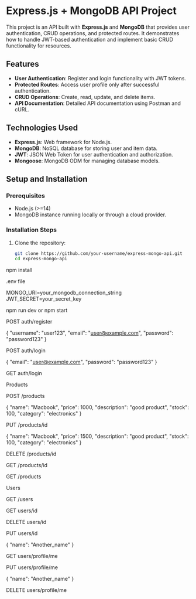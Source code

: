 # Express.js + MongoDB API Project

This project is an API built with **Express.js** and **MongoDB** that provides user authentication, CRUD operations, and protected routes. It demonstrates how to handle JWT-based authentication and implement basic CRUD functionality for resources.

## Features
- **User Authentication**: Register and login functionality with JWT tokens.
- **Protected Routes**: Access user profile only after successful authentication.
- **CRUD Operations**: Create, read, update, and delete items.
- **API Documentation**: Detailed API documentation using Postman and cURL.

## Technologies Used
- **Express.js**: Web framework for Node.js.
- **MongoDB**: NoSQL database for storing user and item data.
- **JWT**: JSON Web Token for user authentication and authorization.
- **Mongoose**: MongoDB ODM for managing database models.

## Setup and Installation

### Prerequisites
- Node.js (>=14)
- MongoDB instance running locally or through a cloud provider.

### Installation Steps

1. Clone the repository:
   ```bash
   git clone https://github.com/your-username/express-mongo-api.git
   cd express-mongo-api


npm install

.env file 

MONGO_URI=your_mongodb_connection_string
JWT_SECRET=your_secret_key

npm run dev or npm start

POST auth/register

{
  "username": "user123",
  "email": "user@example.com",
  "password": "password123"
}

POST auth/login

{
  "email": "user@example.com",
  "password": "password123"
}

GET auth/login

Products

POST /products

{
    "name": "Macbook",
    "price": 1000,
    "description": "good product",
    "stock": 100,
    "category": "electronics"
}

PUT /products/id

{
    "name": "Macbook",
    "price": 1500,
    "description": "good product",
    "stock": 100,
    "category": "electronics"
}

DELETE /products/id

GET /products/id

GET /products

Users

GET /users

GET users/id

DELETE users/id

PUT users/id

{
    "name": "Another_name"
}

GET users/profile/me

PUT users/profile/me

{
    "name": "Another_name"
}

DELETE users/profile/me
